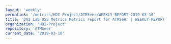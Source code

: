 ```yaml
---
layout: 'weekly'
permalink: '/metrics/HDI-Project/ATMSeer/WEEKLY-REPORT-2019-03-10'
title: 'DAI Lab OSS Metrics Metrics report for ATMSeer | WEEKLY-REPORT-2019-03-10'
organization: 'HDI-Project'
repository: 'ATMSeer'
current_date: '2019-03-10'
---
```

